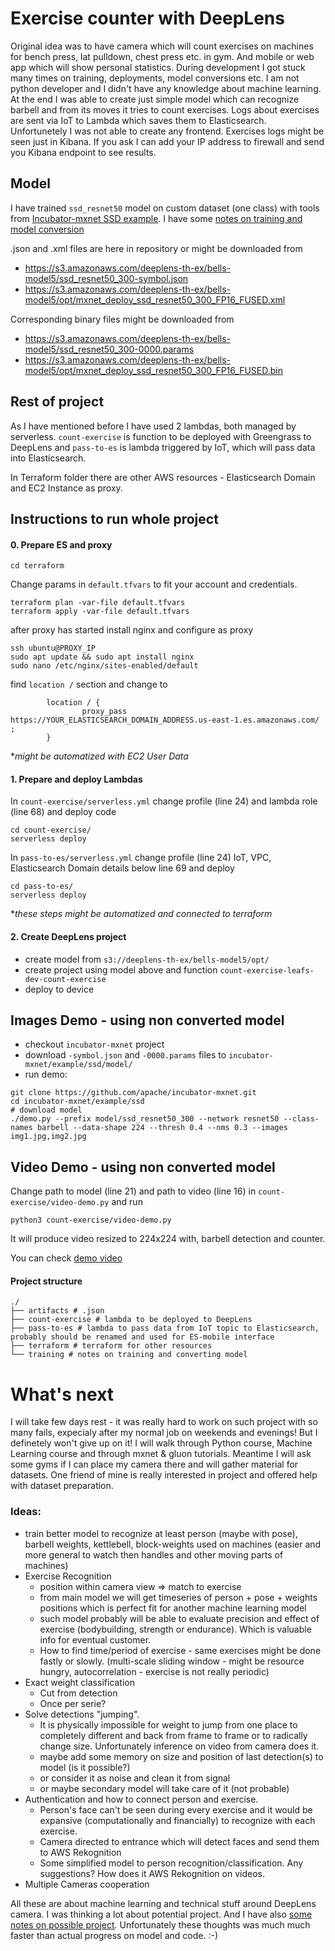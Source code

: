 # Exercise counter with DeepLens

Original idea was to have camera which will count exercises on machines for bench press, lat pulldown, chest press etc. in gym. And mobile or web app which will show personal statistics. During development I got stuck many times on training, deployments, model conversions etc. I am not python developer and I didn't have any knowledge about machine learning. At the end I was able to create just simple model which can recognize barbell and from its moves it tries to count exercises. Logs about exercises are sent via IoT to Lambda which saves them to Elasticsearch. Unfortunetely I was not able to create any frontend. Exercises logs might be seen just in Kibana. If you ask I can add your IP address to firewall and send you Kibana endpoint to see results.

## Model
I have trained `ssd_resnet50` model on custom dataset (one class) with tools from [Incubator-mxnet SSD example](https://github.com/apache/incubator-mxnet/tree/master/example/ssd). I have some [notes on training and model conversion](training/)

.json and .xml files are here in repository or might be downloaded from 
- https://s3.amazonaws.com/deeplens-th-ex/bells-model5/ssd_resnet50_300-symbol.json
- https://s3.amazonaws.com/deeplens-th-ex/bells-model5/opt/mxnet_deploy_ssd_resnet50_300_FP16_FUSED.xml

Corresponding binary files might be downloaded from
- https://s3.amazonaws.com/deeplens-th-ex/bells-model5/ssd_resnet50_300-0000.params
- https://s3.amazonaws.com/deeplens-th-ex/bells-model5/opt/mxnet_deploy_ssd_resnet50_300_FP16_FUSED.bin

## Rest of project
As I have mentioned before I have used 2 lambdas, both managed by serverless. `count-exercise` is function to be deployed with Greengrass to DeepLens and `pass-to-es` is lambda triggered by IoT, which will pass data into Elasticsearch.

In Terraform folder there are other AWS resources - Elasticsearch Domain and EC2 Instance as proxy.

## Instructions to run whole project
#### 0. Prepare ES and proxy
```
cd terraform
```
Change params in `default.tfvars` to fit your account and credentials.
```
terraform plan -var-file default.tfvars
terraform apply -var-file default.tfvars
```

after proxy has started install nginx and configure as proxy
```
ssh ubuntu@PROXY_IP
sudo apt update && sudo apt install nginx
sudo nano /etc/nginx/sites-enabled/default
```
find `location /` section and change to
```
        location / {
                proxy_pass https://YOUR_ELASTICSEARCH_DOMAIN_ADDRESS.us-east-1.es.amazonaws.com/ ;
        }
```
**might be automatized with EC2 User Data*

#### 1. Prepare and deploy Lambdas
In `count-exercise/serverless.yml` change profile (line 24) and lambda role (line 68) and deploy code
```
cd count-exercise/
serverless deploy
```
In `pass-to-es/serverless.yml` change profile (line 24) IoT, VPC, Elasticsearch Domain details below line 69 and deploy
```
cd pass-to-es/
serverless deploy
```
**these steps might be automatized and connected to terraform*

#### 2. Create DeepLens project
- create model from `s3://deeplens-th-ex/bells-model5/opt/`
- create project using model above and function `count-exercise-leafs-dev-count-exercise`
- deploy to device

## Images Demo - using non converted model
- checkout `incubator-mxnet` project
- download `-symbol.json` and `-0000.params` files to `incubator-mxnet/example/ssd/model/` 
- run demo:
```
git clone https://github.com/apache/incubator-mxnet.git
cd incubator-mxnet/example/ssd
# download model
./demo.py --prefix model/ssd_resnet50_300 --network resnet50 --class-names barbell --data-shape 224 --thresh 0.4 --nms 0.3 --images img1.jpg,img2.jpg
```

## Video Demo - using non converted model
Change path to model (line 21) and path to video (line 16) in `count-exercise/video-demo.py` and run
```
python3 count-exercise/video-demo.py
```
It will produce video resized to 224x224 with, barbell detection and counter. 

You can check [demo video](https://s3.amazonaws.com/deeplens-th-ex/bells-model5/output1.avi)

#### Project structure

```
./
├── artifacts # .json
├── count-exercise # lambda to be deployed to DeepLens
├── pass-to-es # lambda to pass data from IoT topic to Elasticsearch, probably should be renamed and used for ES-mobile interface
├── terraform # terraform for other resources
└── training # notes on training and converting model
```
# What's next
I will take few days rest - it was really hard to work on such project with so many fails, expecialy after my normal job on weekends and evenings! But I definetely won't give up on it! I will walk through Python course, Machine Learning course and through mxnet & gluon tutorials. Meantime I will ask some gyms if I can place my camera there and will gather material for datasets. One friend of mine is really interested in project and offered help with dataset preparation.

### Ideas:
- train better model to recognize at least person (maybe with pose), barbell weights, kettlebell, block-weights used on machines (easier and more general to watch then handles and other moving parts of machines)
- Exercise Recognition
    * position within camera view => match to exercise
    * from main model we will get timeseries of person + pose + weights positions which is perfect fit for another machine learning model
    * such model probably will be able to evaluate precision and effect of exercise (bodybuilding, strength or endurance). Which is valuable info for eventual customer.
    * How to find time/period of exercise - same exercises might be done fastly or slowly. (multi-scale sliding window - might be resource hungry, autocorrelation - exercise is not really periodic)
- Exact weight classification
    * Cut from detection
    * Once per serie?
- Solve detections "jumping".
    * It is physically impossible for weight to jump from one place to completely different and back from frame to frame or to radically change size. Unfortunately inference on video from camera does it.
    * maybe add some memory on size and position of last detection(s) to model (is it possible?)
    * or consider it as noise and clean it from signal
    * or maybe secondary model will take care of it (not probable)
- Authentication and how to connect person and exercise.
    * Person's face can't be seen during every exercise and it would be expansive (computationally and financially) to recognize with each exercise.
    * Camera directed to entrance which will detect faces and send them to AWS Rekognition
    * Some simplified model to person recognition/classification. Any suggestions? How does it AWS Rekognition on videos.
- Multiple Cameras cooperation

All these are about machine learning and technical stuff around DeepLens camera. I was thinking a lot about potential project. And I have also [some notes on possible project](project_notes.md). Unfortunately these thoughts was much much faster than actual progress on model and code. :-)
